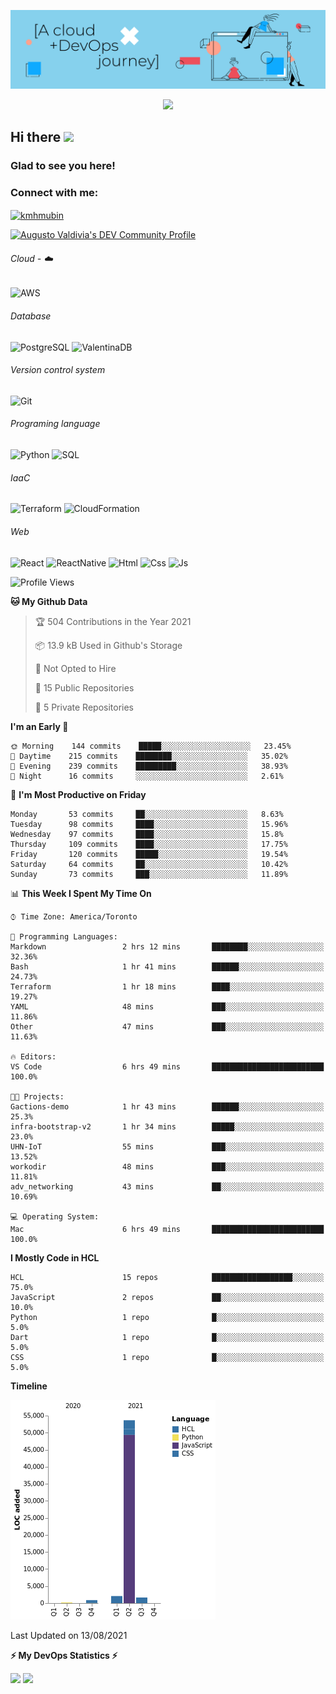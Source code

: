 ![Banner](https://github.com/ValAug/ValAug/blob/master/cover.png)

<!-- retro visitor counter -->
<p align="center"> 
  <img src="https://profile-counter.glitch.me/{ValAug}/count.svg" />
</p>



<!-- welcome message -->
<h2>Hi there <img src="https://media.giphy.com/media/hvRJCLFzcasrR4ia7z/giphy.gif" width="25px"></h2>

<h3>Glad to see you here!</h3>


<!-- Connect with me -->
<h3 align="left">Connect with me:</h3>
<p align="left">
<a href="https://www.linkedin.com/in/augustovaldivia/" target="blank"><img align="center" src="https://github.com/kmhmubin/kmhmubin/blob/master/assets/linkedin.svg" alt="kmhmubin" height="30" width="30" /></a>
</p>

<a href="https://dev.to/valaug">
  <img src="https://d2fltix0v2e0sb.cloudfront.net/dev-badge.svg" alt="Augusto Valdivia's DEV Community Profile" height="30" width="30">
</a>


###### Cloud - :cloud:

![AWS](https://img.shields.io/badge/-AWS-000000?style=flat&logo=Amazon%20AWS&logoColor=FF9900)


###### Database

![PostgreSQL](https://img.shields.io/badge/-PostgreSQL-000000?style=flat&logo=PostgreSQL&logoColor=336791)
![ValentinaDB](https://img.shields.io/badge/-ValentinaDB-000000?style=flat&logo=ValentinaDB&logoColor=336791)


###### Version control system

![Git](https://img.shields.io/badge/-Git-000000?style=flat&logo=Git&logoColor=F05032)

###### Programing language
![Python](https://img.shields.io/badge/-Python-000000?style=flat&logo=Python)
![SQL](https://img.shields.io/badge/-SQL-000000?style=flat&logo=SQL)


###### IaaC
![Terraform](https://img.shields.io/badge/-Terraform-000000?style=flat&logo=Terraform)
![CloudFormation](https://img.shields.io/badge/-CloudFormation-000000?style=flat&logo=Color=FF9900)

###### Web
![React](https://img.shields.io/badge/-React-000000?style=flat&logo=React)
![ReactNative](https://img.shields.io/badge/-ReactNative-000000?style=flat&logo=ReactNative)
![Html](https://img.shields.io/badge/-Html-000000?style=flat&logo=Html)
![Css](https://img.shields.io/badge/-Css-000000?style=flat&logo=Css)
![Js](https://img.shields.io/badge/-Js-000000?style=flat&logo=Js)

<!--START_SECTION:waka-->
![Profile Views](http://img.shields.io/badge/Profile%20Views-3-blue)

**🐱 My Github Data** 

> 🏆 504 Contributions in the Year 2021
 > 
> 📦 13.9 kB Used in Github's Storage 
 > 
> 🚫 Not Opted to Hire
 > 
> 📜 15 Public Repositories 
 > 
> 🔑 5 Private Repositories  
 > 
**I'm an Early 🐤** 

```text
🌞 Morning    144 commits    █████░░░░░░░░░░░░░░░░░░░░   23.45% 
🌆 Daytime    215 commits    ████████░░░░░░░░░░░░░░░░░   35.02% 
🌃 Evening    239 commits    █████████░░░░░░░░░░░░░░░░   38.93% 
🌙 Night      16 commits     ░░░░░░░░░░░░░░░░░░░░░░░░░   2.61%

```
📅 **I'm Most Productive on Friday** 

```text
Monday       53 commits     ██░░░░░░░░░░░░░░░░░░░░░░░   8.63% 
Tuesday      98 commits     ████░░░░░░░░░░░░░░░░░░░░░   15.96% 
Wednesday    97 commits     ████░░░░░░░░░░░░░░░░░░░░░   15.8% 
Thursday     109 commits    ████░░░░░░░░░░░░░░░░░░░░░   17.75% 
Friday       120 commits    █████░░░░░░░░░░░░░░░░░░░░   19.54% 
Saturday     64 commits     ██░░░░░░░░░░░░░░░░░░░░░░░   10.42% 
Sunday       73 commits     ███░░░░░░░░░░░░░░░░░░░░░░   11.89%

```


📊 **This Week I Spent My Time On** 

```text
⌚︎ Time Zone: America/Toronto

💬 Programming Languages: 
Markdown                 2 hrs 12 mins       ████████░░░░░░░░░░░░░░░░░   32.36% 
Bash                     1 hr 41 mins        ██████░░░░░░░░░░░░░░░░░░░   24.73% 
Terraform                1 hr 18 mins        ████░░░░░░░░░░░░░░░░░░░░░   19.27% 
YAML                     48 mins             ███░░░░░░░░░░░░░░░░░░░░░░   11.86% 
Other                    47 mins             ███░░░░░░░░░░░░░░░░░░░░░░   11.63%

🔥 Editors: 
VS Code                  6 hrs 49 mins       █████████████████████████   100.0%

🐱‍💻 Projects: 
Gactions-demo            1 hr 43 mins        ██████░░░░░░░░░░░░░░░░░░░   25.3% 
infra-bootstrap-v2       1 hr 34 mins        █████░░░░░░░░░░░░░░░░░░░░   23.0% 
UHN-IoT                  55 mins             ███░░░░░░░░░░░░░░░░░░░░░░   13.52% 
workodir                 48 mins             ███░░░░░░░░░░░░░░░░░░░░░░   11.81% 
adv_networking           43 mins             ██░░░░░░░░░░░░░░░░░░░░░░░   10.69%

💻 Operating System: 
Mac                      6 hrs 49 mins       █████████████████████████   100.0%

```

**I Mostly Code in HCL** 

```text
HCL                      15 repos            ██████████████████░░░░░░░   75.0% 
JavaScript               2 repos             ██░░░░░░░░░░░░░░░░░░░░░░░   10.0% 
Python                   1 repo              █░░░░░░░░░░░░░░░░░░░░░░░░   5.0% 
Dart                     1 repo              █░░░░░░░░░░░░░░░░░░░░░░░░   5.0% 
CSS                      1 repo              █░░░░░░░░░░░░░░░░░░░░░░░░   5.0%

```


**Timeline**

![Chart not found](https://raw.githubusercontent.com/ValAug/ValAug/master/charts/bar_graph.png) 


 Last Updated on 13/08/2021
<!--END_SECTION:waka-->

<!-- GitHub stats -->
<b>⚡ My DevOps Statistics ⚡</b>

<p>
<!-- GitHub Stats -->
<img height="180em" src="https://github-readme-stats.vercel.app/api?username=ValAug&show_icons=true&hide_border=true" />

<!-- Most Used Languages -->
<img height="180em" src="https://github-readme-stats.vercel.app/api/top-langs/?username=ValAug&exclude_repo=KNN-Image-Classification&show_icons=true&hide_border=true&layout=compact&langs_count=8"/>
</p>

<!--
**ValAug/ValAug** is a ✨ _special_ ✨ repository because its `README.md` (this file) appears on your GitHub profile.

Here are some ideas to get you started:

- 🔭 I’m currently working on ...
- 🌱 I’m currently learning ...
- 👯 I’m looking to collaborate on ...
- 🤔 I’m looking for help with ...
- 💬 Ask me about ...
- 📫 How to reach me: ...
- 😄 Pronouns: ...
- ⚡ Fun fact: ...
-->
